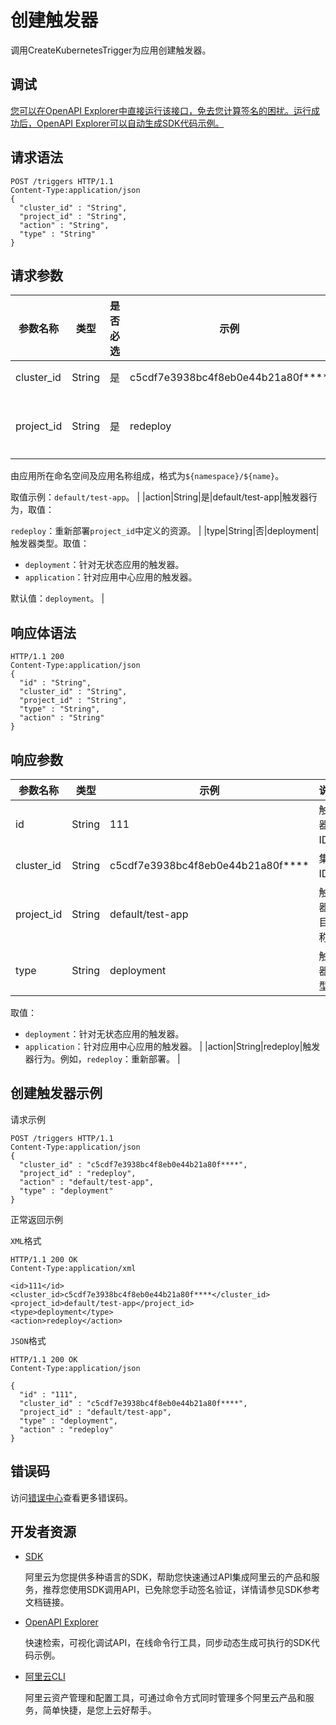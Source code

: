 # 创建触发器

调用CreateKubernetesTrigger为应用创建触发器。

## 调试

[您可以在OpenAPI Explorer中直接运行该接口，免去您计算签名的困扰。运行成功后，OpenAPI Explorer可以自动生成SDK代码示例。](https://api.aliyun.com/#product=CS&api=CreateKubernetesTrigger&type=ROA&version=2015-12-15)

## 请求语法

```
POST /triggers HTTP/1.1 
Content-Type:application/json
{
  "cluster_id" : "String",
  "project_id" : "String",
  "action" : "String",
  "type" : "String"
}
```

## 请求参数

|参数名称|类型|是否必选|示例|说明|
|----|--|----|--|--|
|cluster\_id|String|是|c5cdf7e3938bc4f8eb0e44b21a80f\*\*\*\*|集群ID。 |
|project\_id|String|是|redeploy|触发器项目名称。

 由应用所在命名空间及应用名称组成，格式为`${namespace}/${name}`。

 取值示例：`default/test-app`。 |
|action|String|是|default/test-app|触发器行为，取值：

 `redeploy`：重新部署`project_id`中定义的资源。 |
|type|String|否|deployment|触发器类型。取值：

 -   `deployment`：针对无状态应用的触发器。
-   `application`：针对应用中心应用的触发器。

 默认值：`deployment`。 |

## 响应体语法

```
HTTP/1.1 200
Content-Type:application/json
{
  "id" : "String",
  "cluster_id" : "String",
  "project_id" : "String",
  "type" : "String",
  "action" : "String"
}
```

## 响应参数

|参数名称|类型|示例|说明|
|----|--|--|--|
|id|String|111|触发器ID。 |
|cluster\_id|String|c5cdf7e3938bc4f8eb0e44b21a80f\*\*\*\*|集群ID。 |
|project\_id|String|default/test-app|触发器项目名称。 |
|type|String|deployment|触发器类型。

 取值：

 -   `deployment`：针对无状态应用的触发器。
-   `application`：针对应用中心应用的触发器。 |
|action|String|redeploy|触发器行为。例如，`redeploy`：重新部署。 |

## 创建触发器示例

请求示例

```
POST /triggers HTTP/1.1 
Content-Type:application/json
{
  "cluster_id" : "c5cdf7e3938bc4f8eb0e44b21a80f****",
  "project_id" : "redeploy",
  "action" : "default/test-app",
  "type" : "deployment"
}
```

正常返回示例

`XML`格式

```
HTTP/1.1 200 OK
Content-Type:application/xml

<id>111</id>
<cluster_id>c5cdf7e3938bc4f8eb0e44b21a80f****</cluster_id>
<project_id>default/test-app</project_id>
<type>deployment</type>
<action>redeploy</action>
```

`JSON`格式

```
HTTP/1.1 200 OK
Content-Type:application/json

{
  "id" : "111",
  "cluster_id" : "c5cdf7e3938bc4f8eb0e44b21a80f****",
  "project_id" : "default/test-app",
  "type" : "deployment",
  "action" : "redeploy"
}
```

## 错误码

访问[错误中心](https://error-center.aliyun.com/status/product/CS)查看更多错误码。

## 开发者资源

-   [SDK](https://next.api.aliyun.com/api-tools/sdk/CS?version=2015-12-15&)

    阿里云为您提供多种语言的SDK，帮助您快速通过API集成阿里云的产品和服务，推荐您使用SDK调用API，已免除您手动签名验证，详情请参见SDK参考文档链接。

-   [OpenAPI Explorer](https://next.api.aliyun.com/api/CS/2015-12-15/CreateKubernetesTrigger)

    快速检索，可视化调试API，在线命令行工具，同步动态生成可执行的SDK代码示例。

-   [阿里云CLI](https://github.com/aliyun/aliyun-cli)

    阿里云资产管理和配置工具，可通过命令方式同时管理多个阿里云产品和服务，简单快捷，是您上云好帮手。


